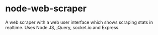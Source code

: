 node-web-scraper
================

A web scraper with a web user interface which shows scraping stats in realtime. Uses Node.JS, jQuery, socket.io and Express.